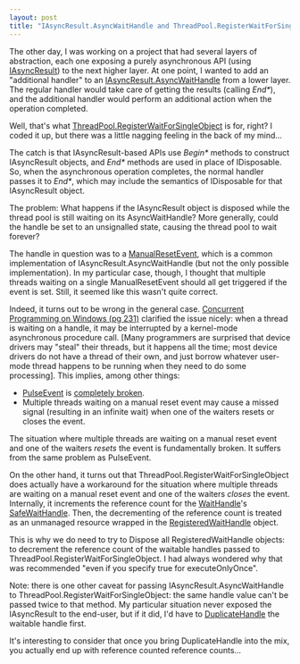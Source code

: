 ```yaml
---
layout: post
title: "IAsyncResult.AsyncWaitHandle and ThreadPool.RegisterWaitForSingleObject"
---
```

The other day, I was working on a project that had several layers of abstraction, each one exposing a purely asynchronous API (using [IAsyncResult](https://docs.microsoft.com/en-us/dotnet/api/system.iasyncresult)) to the next higher layer. At one point, I wanted to add an "additional handler" to an [IAsyncResult.AsyncWaitHandle](https://docs.microsoft.com/en-us/dotnet/api/system.iasyncresult.asyncwaithandle) from a lower layer. The regular handler would take care of getting the results (calling _End*_), and the additional handler would perform an additional action when the operation completed.

Well, that's what [ThreadPool.RegisterWaitForSingleObject](https://docs.microsoft.com/en-us/dotnet/api/system.threading.threadpool.registerwaitforsingleobject) is for, right? I coded it up, but there was a little nagging feeling in the back of my mind...

The catch is that IAsyncResult-based APIs use _Begin*_ methods to construct IAsyncResult objects, and _End*_ methods are used in place of IDisposable. So, when the asynchronous operation completes, the normal handler passes it to _End*_, which may include the semantics of IDisposable for that IAsyncResult object.

The problem: What happens if the IAsyncResult object is disposed while the thread pool is still waiting on its AsyncWaitHandle? More generally, could the handle be set to an unsignalled state, causing the thread pool to wait forever?

The handle in question was to a [ManualResetEvent](https://docs.microsoft.com/en-us/dotnet/api/system.threading.manualresetevent), which is a common implementation of IAsyncResult.AsyncWaitHandle (but not the only possible implementation). In my particular case, though, I thought that multiple threads waiting on a single ManualResetEvent should all get triggered if the event is set. Still, it seemed like this wasn't quite correct.

Indeed, it turns out to be wrong in the general case. [Concurrent Programming on Windows (pg 231)](http://tinyurl.com/ConcurrentProgrammingOnWindows) clarified the issue nicely: when a thread is waiting on a handle, it may be interrupted by a kernel-mode asynchronous procedure call. [Many programmers are surprised that device drivers may "steal" their threads, but it happens all the time; most device drivers do not have a thread of their own, and just borrow whatever user-mode thread happens to be running when they need to do some processing]. This implies, among other things:

- [PulseEvent](https://docs.microsoft.com/en-us/windows/win32/api/winbase/nf-winbase-pulseevent) is [completely broken](https://devblogs.microsoft.com/oldnewthing/20050105-00/?p=36803).
- Multiple threads waiting on a manual reset event may cause a missed signal (resulting in an infinite wait) when one of the waiters resets or closes the event.

The situation where multiple threads are waiting on a manual reset event and one of the waiters _resets_ the event is fundamentally broken. It suffers from the same problem as PulseEvent.

On the other hand, it turns out that ThreadPool.RegisterWaitForSingleObject does actually have a workaround for the situation where multiple threads are waiting on a manual reset event and one of the waiters _closes_ the event. Internally, it increments the reference count for the [WaitHandle](https://docs.microsoft.com/en-us/dotnet/api/system.threading.waithandle)'s [SafeWaitHandle](https://docs.microsoft.com/en-us/dotnet/api/microsoft.win32.safehandles.safewaithandle). Then, the decrementing of the reference count is treated as an unmanaged resource wrapped in the [RegisteredWaitHandle](https://docs.microsoft.com/en-us/dotnet/api/system.threading.registeredwaithandle) object.

This is why we do need to try to Dispose all RegisteredWaitHandle objects: to decrement the reference count of the waitable handles passed to ThreadPool.RegisterWaitForSingleObject. I had always wondered why that was recommended "even if you specify true for executeOnlyOnce".

Note: there is one other caveat for passing IAsyncResult.AsyncWaitHandle to ThreadPool.RegisterWaitForSingleObject: the same handle value can't be passed twice to that method. My particular situation never exposed the IAsyncResult to the end-user, but if it did, I'd have to [DuplicateHandle](https://docs.microsoft.com/en-us/windows/win32/api/handleapi/nf-handleapi-duplicatehandle) the waitable handle first.

It's interesting to consider that once you bring DuplicateHandle into the mix, you actually end up with reference counted reference counts...


